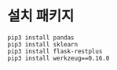 # 설치 패키지
    pip3 install pandas
    pip3 install sklearn
    pip3 install flask-restplus
    pip3 install werkzeug==0.16.0